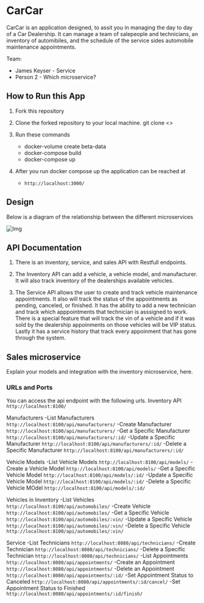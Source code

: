 # CarCar

CarCar is an application designed, to assit you in managing the day to day of a Car Dealership. It can manage a team of salepeople and technicians, an inventory of automibiles, and the schedule of the service sides automobile maintenance appointments.

Team:

* James Keyser - Service
* Person 2 - Which microservice?

## How to Run this App
1. Fork this repository

2. Clone the forked repository to your local machine.
    git clone <<repositoryURLhere>>

3. Run these commands
    - docker-volume create beta-data
    - docker-compose build
    - docker-compose up

4. After you run docker compose up the application can be reached at
   - `http://localhost:3000/`


## Design
Below is a diagram of the relationship between the different microservices

![Img](https://excalidraw.com/#json=4eLBgaCFV2VhRQ_1es-D2,m_nMiCp7dou5A7x8244zlQ)


## API Documentation
1. There is an inventory, service, and sales API with Restfull endpoints.

2. The Inventory API can add a vehicle, a vehicle model, and manufacturer. It will also track
inventory of the dealerships available vehicles.

3. The Service API allows the user to create and track vehicle maintenance appointments. It also will track the status of the appointments as pending, canceled, or finished. It has the ability to add a new technician and track which apppointments that technician is asssigned to work. There is a special feature that will track the vin of a vehicle and if it was sold by the dealership appoinments on those vehicles will be VIP status. Lastly it has a service history that track every appoinment that has gone through the system.

## Sales microservice

Explain your models and integration with the inventory
microservice, here.


### URLs and Ports
You can access the api endpoint with the following urls.
Inventory API
    `http://localhost:8100/`

Manufacturers
-List Manufacturers
    `http://localhost:8100/api/manufacturers/`
-Create Manufacturer
    `http://localhost:8100/api/manufacturers/`
-Get a Specific Manufacturer
    `http://localhost:8100/api/manufacturers/:id/`
-Update a Specific Manufacturer
    `http://localhost:8100/api/manufacturers/:id/`
-Delete a Specific Manufacturer
    `http://localhost:8100/api/manufacturers/:id/`

Vehicle Models
-List Vehicle Models
    `http://localhost:8100/api/models/`
-Create a Vehicle Model
    `http://localhost:8100/api/models/`
-Get a Specific Vehicle Model
    `http://localhost:8100/api/models/:id/`
-Update a Specific Vehicle Model
    `http://localhost:8100/api/models/:id/`
-Delete a Specific Vehicle MOdel
    `http://localhost:8100/api/models/:id/`

Vehicles in Inventory
-List Vehicles
    `http://localhost:8100/api/automobiles/`
-Create Vehicle
    `http://localhost:8100/api/automobiles/`
-Get a Specific Vehicle
    `http://localhost:8100/api/automobiles/:vin/`
-Update a Specific Vehicle
    `http://localhost:8100/api/automobiles/:vin/`
-Delete a Specific Vehicle
    `http://localhost:8100/api/automobiles/:vin/`

Service
 -List Technicians
    `http://localhost:8080/api/technicians/`
 -Create Technician
    `http://localhost:8080/api/technicians/`
 -Delete a Specific Technician
    `http://localhost:8080/api/technicians/`
 -List Appointments
    `http://localhost:8080/api/appointments/`
 -Create an Appointment
    `http://localhost:8080/api/appointments/`
 -Delete an Appointment
    `http://localhost:8080/api/appointments/:id/`
 -Set Appointment Status to Canceled
    `http://localhost:8080/api/appointments/:id/cancel/`
 -Set Appointment Status to Finished
    `http://localhost:8080/api/appointments/:id/finish/`
